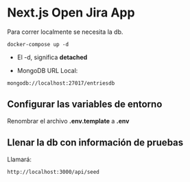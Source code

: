 # Next.js Open Jira App
Para correr localmente se necesita la db.

```
docker-compose up -d
```
* El -d, significa __detached__

* MongoDB URL Local:
```
mongodb://localhost:27017/entriesdb
```

## Configurar las variables de entorno
Renombrar el archivo __.env.template__ a __.env__

## Llenar la db con información de pruebas

Llamará: 
```
http://localhost:3000/api/seed
```